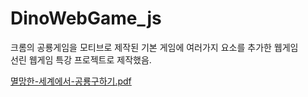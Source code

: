 # DinoWebGame_js
크롬의 공룡게임을 모티브로 제작된 기본 게임에 여러가지 요소를 추가한 웹게임  
선린 웹게임 특강 프로젝트로 제작했음.

[멸망한-세계에서-공룡구하기.pdf](https://github.com/ansxotj06/DinoWebGame_js/files/10059445/-.-.pdf)
